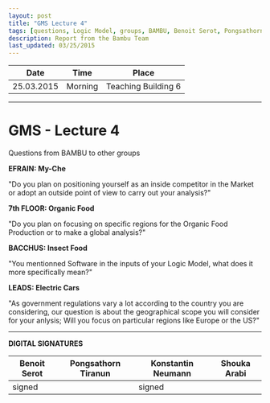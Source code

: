 ```yaml
---
layout: post
title: "GMS Lecture 4"
tags: [questions, Logic Model, groups, BAMBU, Benoit Serot, Pongsathorn Tiranun, Konstantin Neumann, Shouka Arabi]
description: Report from the Bambu Team
last_updated: 03/25/2015
---
```


|**Date** |**Time**|**Place**
| ------------- |:----------------:|:-------:
|25.03.2015| Morning | Teaching Building 6


----------
# GMS - Lecture 4
Questions from BAMBU to other groups

**EFRAIN: My-Che**

"Do you plan on positioning yourself as an inside competitor in the Market or adopt an outside point of view to carry out your analysis?"

**7th FLOOR: Organic Food**

"Do you plan on focusing on specific regions for the Organic Food Production or to make a global analysis?"

**BACCHUS: Insect Food**

"You mentionned Software in the inputs of your Logic Model, what does it more specifically mean?"

**LEADS: Electric Cars**

"As government regulations vary a lot according to the country you are considering, our question is about the geographical scope you will consider for your anlysis; Will you focus on particular regions like Europe or the US?"

----------


**DIGITAL SIGNATURES**

|**Benoit Serot** |**Pongsathorn Tiranun**|**Konstantin Neumann**|**Shouka Arabi**
| ------------- |----------------|----------------|----------------|
|signed||signed|

